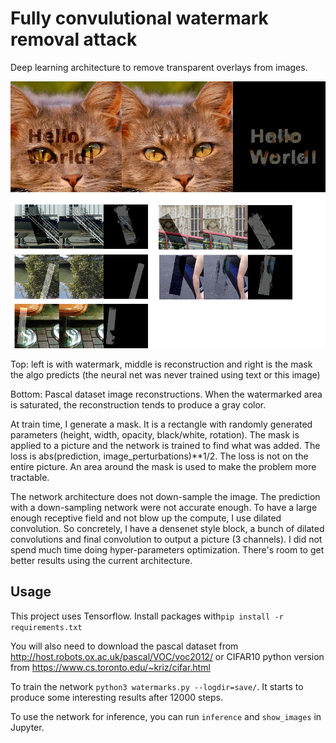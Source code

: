 # Fully convulutional watermark removal attack

Deep learning architecture to remove transparent overlays from images.

![example](example.png)

Top: left is with watermark, middle is reconstruction and right is the mask the algo predicts (the neural net was never trained using text or this image)

Bottom: Pascal dataset image reconstructions. When the watermarked area is saturated, the reconstruction tends to produce a gray color.

At train time, I generate a mask. It is a rectangle with randomly generated parameters (height, width, opacity, black/white, rotation). The mask is applied to a picture and the network is trained to find what was added. The loss is abs(prediction, image_perturbations)**1/2. The loss is not on the entire picture. An area around the mask is used to make the problem more tractable.

The network architecture does not down-sample the image. The prediction with a down-sampling network were not accurate enough. To have a large enough receptive field and not blow up the compute, I use dilated convolution. So concretely, I have a densenet style block, a bunch of dilated convolutions and final convolution to output a picture (3 channels). I did not spend much time doing hyper-parameters optimization. There's room to get better results using the current architecture.


## Usage

This project uses Tensorflow. Install packages with`pip install -r requirements.txt`

You will also need to download the pascal dataset from http://host.robots.ox.ac.uk/pascal/VOC/voc2012/ or CIFAR10 python version from https://www.cs.toronto.edu/~kriz/cifar.html

To train the network `python3 watermarks.py --logdir=save/`. It starts to produce some interesting results after 12000 steps.

To use the network for inference, you can run `inference` and `show_images` in Jupyter.
